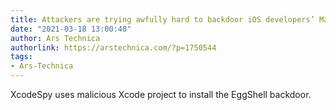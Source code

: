 ```yaml
---
title: Attackers are trying awfully hard to backdoor iOS developers’ Macs
date: "2021-03-18 13:00:40"
author: Ars Technica
authorlink: https://arstechnica.com/?p=1750544
tags:
- Ars-Technica
---
```

XcodeSpy uses malicious Xcode project to install the EggShell backdoor.